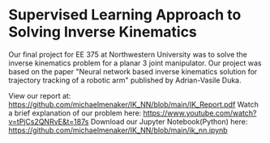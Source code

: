 # Supervised Learning Approach to Solving Inverse Kinematics
Our final project for EE 375 at Northwestern University was to solve the inverse kinematics problem for a planar 3 joint manipulator. Our project was based on the paper 
"Neural network based inverse kinematics solution for trajectory tracking of a robotic arm" published by Adrian-Vasile Duka.

View our report at: https://github.com/michaelmenaker/IK_NN/blob/main/IK_Report.pdf
Watch a brief explanation of our problem here: https://www.youtube.com/watch?v=tPjCs2QNRvE&t=187s
Download our Jupyter Notebook(Python) here: https://github.com/michaelmenaker/IK_NN/blob/main/ik_nn.ipynb
